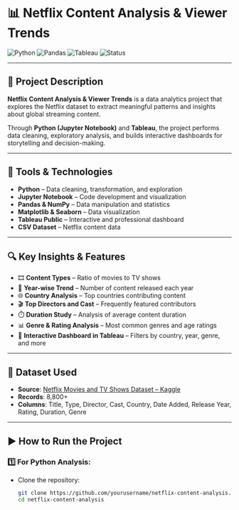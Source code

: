 # 📊 Netflix Content Analysis & Viewer Trends

![Python](https://img.shields.io/badge/Python-3.10-blue.svg)
![Pandas](https://img.shields.io/badge/Library-Pandas-green.svg)
![Tableau](https://img.shields.io/badge/Visualization-Tableau-orange.svg)
![Status](https://img.shields.io/badge/Status-Completed-brightgreen.svg)

---

## 📝 Project Description

**Netflix Content Analysis & Viewer Trends** is a data analytics project that explores the Netflix dataset to extract meaningful patterns and insights about global streaming content.  

Through **Python (Jupyter Notebook)** and **Tableau**, the project performs data cleaning, exploratory analysis, and builds interactive dashboards for storytelling and decision-making.

---

## 🧰 Tools & Technologies

- **Python** – Data cleaning, transformation, and exploration  
- **Jupyter Notebook** – Code development and visualization  
- **Pandas & NumPy** – Data manipulation and statistics  
- **Matplotlib & Seaborn** – Data visualization  
- **Tableau Public** – Interactive and professional dashboard  
- **CSV Dataset** – Netflix content data  

---

## 🔍 Key Insights & Features

- 🎞️ **Content Types** – Ratio of movies to TV shows  
- 📅 **Year-wise Trend** – Number of content released each year  
- 🌐 **Country Analysis** – Top countries contributing content  
- 🎬 **Top Directors and Cast** – Frequently featured contributors  
- ⏱️ **Duration Study** – Analysis of average content duration  
- 📊 **Genre & Rating Analysis** – Most common genres and age ratings  
- 🧭 **Interactive Dashboard in Tableau** – Filters by country, year, genre, and more

---

## 📁 Dataset Used

- **Source**: [Netflix Movies and TV Shows Dataset – Kaggle](https://www.kaggle.com/datasets/shivamb/netflix-shows)  
- **Records**: 8,800+  
- **Columns**: Title, Type, Director, Cast, Country, Date Added, Release Year, Rating, Duration, Genre

---


## ▶️ How to Run the Project

### 1️⃣ For Python Analysis:
- Clone the repository:
  ```bash
  git clone https://github.com/yourusername/netflix-content-analysis.git
  cd netflix-content-analysis
